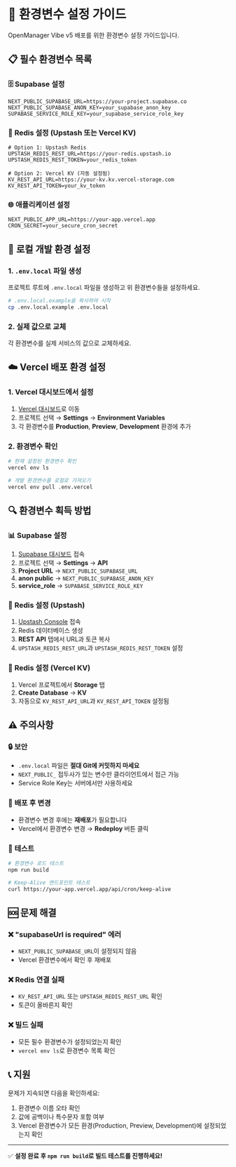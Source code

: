 # 🔧 환경변수 설정 가이드

OpenManager Vibe v5 배포를 위한 환경변수 설정 가이드입니다.

## 📋 **필수 환경변수 목록**

### 🗄️ **Supabase 설정**

```env
NEXT_PUBLIC_SUPABASE_URL=https://your-project.supabase.co
NEXT_PUBLIC_SUPABASE_ANON_KEY=your_supabase_anon_key
SUPABASE_SERVICE_ROLE_KEY=your_supabase_service_role_key
```

### 🔴 **Redis 설정 (Upstash 또는 Vercel KV)**

```env
# Option 1: Upstash Redis
UPSTASH_REDIS_REST_URL=https://your-redis.upstash.io
UPSTASH_REDIS_REST_TOKEN=your_redis_token

# Option 2: Vercel KV (자동 설정됨)
KV_REST_API_URL=https://your-kv.kv.vercel-storage.com
KV_REST_API_TOKEN=your_kv_token
```

### 🌐 **애플리케이션 설정**

```env
NEXT_PUBLIC_APP_URL=https://your-app.vercel.app
CRON_SECRET=your_secure_cron_secret
```

## 🚀 **로컬 개발 환경 설정**

### 1. `.env.local` 파일 생성

프로젝트 루트에 `.env.local` 파일을 생성하고 위 환경변수들을 설정하세요.

```bash
# .env.local.example을 복사하여 시작
cp .env.local.example .env.local
```

### 2. 실제 값으로 교체

각 환경변수를 실제 서비스의 값으로 교체하세요.

## ☁️ **Vercel 배포 환경 설정**

### 1. Vercel 대시보드에서 설정

1. [Vercel 대시보드](https://vercel.com/dashboard)로 이동
2. 프로젝트 선택 → **Settings** → **Environment Variables**
3. 각 환경변수를 **Production**, **Preview**, **Development** 환경에 추가

### 2. 환경변수 확인

```bash
# 현재 설정된 환경변수 확인
vercel env ls

# 개발 환경변수를 로컬로 가져오기
vercel env pull .env.vercel
```

## 🔍 **환경변수 획득 방법**

### 📊 **Supabase 설정**

1. [Supabase 대시보드](https://supabase.com/dashboard) 접속
2. 프로젝트 선택 → **Settings** → **API**
3. **Project URL** → `NEXT_PUBLIC_SUPABASE_URL`
4. **anon public** → `NEXT_PUBLIC_SUPABASE_ANON_KEY`
5. **service_role** → `SUPABASE_SERVICE_ROLE_KEY`

### 🔴 **Redis 설정 (Upstash)**

1. [Upstash Console](https://console.upstash.com/) 접속
2. Redis 데이터베이스 생성
3. **REST API** 탭에서 URL과 토큰 복사
4. `UPSTASH_REDIS_REST_URL`과 `UPSTASH_REDIS_REST_TOKEN` 설정

### 🔴 **Redis 설정 (Vercel KV)**

1. Vercel 프로젝트에서 **Storage** 탭
2. **Create Database** → **KV**
3. 자동으로 `KV_REST_API_URL`과 `KV_REST_API_TOKEN` 설정됨

## ⚠️ **주의사항**

### 🔒 **보안**

- `.env.local` 파일은 **절대 Git에 커밋하지 마세요**
- `NEXT_PUBLIC_` 접두사가 있는 변수만 클라이언트에서 접근 가능
- Service Role Key는 서버에서만 사용하세요

### 🔄 **배포 후 변경**

- 환경변수 변경 후에는 **재배포**가 필요합니다
- Vercel에서 환경변수 변경 → **Redeploy** 버튼 클릭

### 🧪 **테스트**

```bash
# 환경변수 로드 테스트
npm run build

# Keep-Alive 엔드포인트 테스트
curl https://your-app.vercel.app/api/cron/keep-alive
```

## 🆘 **문제 해결**

### ❌ **"supabaseUrl is required" 에러**

- `NEXT_PUBLIC_SUPABASE_URL`이 설정되지 않음
- Vercel 환경변수에서 확인 후 재배포

### ❌ **Redis 연결 실패**

- `KV_REST_API_URL` 또는 `UPSTASH_REDIS_REST_URL` 확인
- 토큰이 올바른지 확인

### ❌ **빌드 실패**

- 모든 필수 환경변수가 설정되었는지 확인
- `vercel env ls`로 환경변수 목록 확인

## 📞 **지원**

문제가 지속되면 다음을 확인하세요:

1. 환경변수 이름 오타 확인
2. 값에 공백이나 특수문자 포함 여부
3. Vercel 환경변수가 모든 환경(Production, Preview, Development)에 설정되었는지 확인

---

✅ **설정 완료 후 `npm run build`로 빌드 테스트를 진행하세요!**
